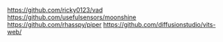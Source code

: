https://github.com/ricky0123/vad
https://github.com/usefulsensors/moonshine
https://github.com/rhasspy/piper
https://github.com/diffusionstudio/vits-web/
